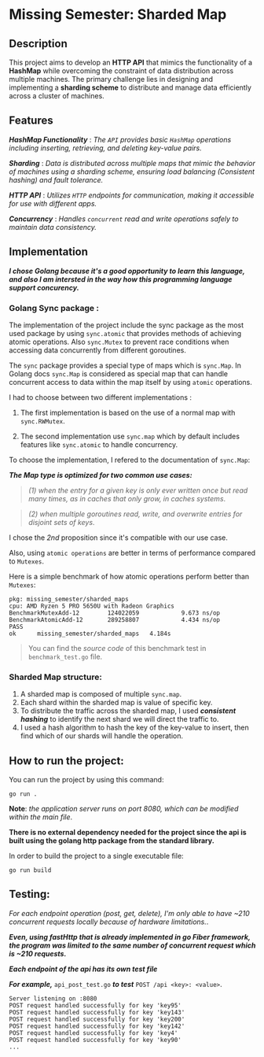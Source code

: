 # Missing Semester: Sharded Map

## Description

This project aims to develop an **HTTP API** that mimics the functionality of a **HashMap** while overcoming the constraint of data distribution across multiple machines. The primary challenge lies in designing and implementing a **sharding scheme** to distribute and manage data efficiently across a cluster of machines.

## Features
***HashMap Functionality*** : _The ```API``` provides basic ```HashMap``` operations including inserting, retrieving, and deleting key-value pairs._

***Sharding*** : _Data is distributed across multiple maps that mimic the behavior of machines using a sharding scheme, ensuring load balancing (Consistent hashing) and fault tolerance._

***HTTP API*** : _Utilizes ```HTTP``` endpoints for communication, making it accessible for use with different apps._

***Concurrency*** : _Handles ``concurrent`` read and write operations safely to maintain data consistency._

## Implementation

***I chose Golang because it's a good opportunity to learn this language, and also I am intersted in the way how this programming language support concurency.***

### Golang Sync package : 

The implementation of the project include the sync package as the most used package by using ``sync.atomic`` that provides methods of achieving atomic operations. Also ``sync.Mutex`` to prevent race conditions when accessing data concurrently from different goroutines.

The ``sync`` package provides a special type of maps which is ``sync.Map``. In Golang docs ``sync.Map`` is considered as special map that can handle concurrent access to data within the map itself by using ``atomic`` operations.

I had to choose between two different implementations : 

1. The first implementation is based on the use of a normal map with ``sync.RWMutex``.

2. The second implementation use ``sync.map`` which by default includes features like ``sync.atomic`` to handle concurrency.

To choose the implementation, I refered to the documentation of ``sync.Map``:

***The Map type is optimized for two common use cases:***

>_(1) when the entry for a given key is only ever written once but read many times, as in caches that only grow, in caches systems_.

>_(2) when multiple goroutines read, write, and overwrite entries for disjoint sets of keys_.

I chose the _2nd_ proposition since it's compatible with our use case.

Also, using ``atomic operations`` are better in terms of performance compared to
``Mutexes``.

Here is a simple benchmark of how atomic operations perform better than ``Mutexes``:

```
pkg: missing_semester/sharded_maps
cpu: AMD Ryzen 5 PRO 5650U with Radeon Graphics     
BenchmarkMutexAdd-12     	124022059	         9.673 ns/op
BenchmarkAtomicAdd-12    	289258807	         4.434 ns/op
PASS
ok  	missing_semester/sharded_maps	4.184s
```

> You can find the _source code_ of this benchmark test in ``benchmark_test.go`` file.

### Sharded Map structure:

1. A sharded map is composed of multiple ```sync.map```.
2. Each shard within the sharded map is value of specific key.
3. To distribute the traffic across the sharded map, I used ***consistent hashing*** to identify
the next shard we will direct the traffic to.
4. I used a hash algorithm to hash the key of the key-value to insert, then find which of our shards will handle the operation.

## How to run the project:
You can run the project by using this command:
```
go run .
```

**Note**: _the application server runs on port 8080, which can be modified within the main file_.

**There is no external dependency needed for the project since the api is built using the golang http package from the standard library.**

In order to build the project to a single executable file:
```
go run build
```

## Testing:

*For each endpoint operation (post, get, delete), I'm only able to have ~210 concurrent requests locally because of hardware limitations.*.

***Even, using fastHttp that is already implemented in go Fiber framework, the program was limited to the same number of concurrent request which is ~210 requests.***

***Each endpoint of the api has its own test file***

***For example,*** ```api_post_test.go```  ***to test*** ```POST /api <key>: <value>```.

```
Server listening on :8080
POST request handled successfully for key 'key95'
POST request handled successfully for key 'key143'
POST request handled successfully for key 'key200'
POST request handled successfully for key 'key142'
POST request handled successfully for key 'key4'  
POST request handled successfully for key 'key90'
...
```